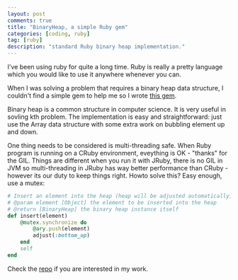 ```yaml
---
layout: post
comments: true
title: "BinaryHeap, a simple Ruby gem"
categories: [coding, ruby]
tag: [ruby]
description: "standard Ruby binary heap implementation."
---
```


I've been using ruby for quite a long time. Ruby is really a pretty language which you would like to use it anywhere whenever you can.

When I was solving a problem that requires a binary heap data structure, I couldn't find a simple gem to help me so I wrote [this gem](https://rubygems.org/gems/binaryheap).

Binary heap is a common structure in computer science. It is very useful in sovling kth problem. The implementation is easy and straightforward: just use the Array data structure with some extra work on bubbling element up and down.

One thing needs to be considered is multi-threading safe. When Ruby program is running on a CRuby environment, eveything is OK - "thanks" for the GIL. Things are different when you run it with JRuby, there is no GIL in JVM so multi-threading in JRuby has way better performance than CRuby - however its our duty to keep things right. Howto solve this? Easy enough, use a mutex:

```ruby
# Insert an element into the heap (heap will be adjusted automatically)
# @param element [Object] the element to be inserted into the heap
# @return [BinaryHeap] the binary heap instance itself
def insert(element)
    @mutex.synchronize do
        @ary.push(element)
        adjust(:bottom_up)
    end
    self
end

```

Check the [repo](https://github.com/hailengc/binaryheap) if you are interested in my work.
